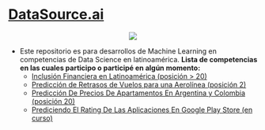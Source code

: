 # [DataSource.ai](https://www.datasource.ai/)

<center>
<img src = "img/readme.PNG" />
</center>

- Este repositorio es para desarrollos de Machine Learning en competencias de Data Science en latinoamérica. **Lista de competencias en las cuales participo o participé en algún momento:**
  - [Inclusión Financiera en Latinoamérica (posición > 20)](https://www.datasource.ai/es/home/competitions/inclusion-financiera-en-latinoamerica)
  - [Predicción de Retrasos de Vuelos para una Aerolínea (posición 2)](https://www.datasource.ai/es/home/competitions/prediccion-de-retrasos-de-vuelos-para-una-aerolinea)
  - [Predicción De Precios De Apartamentos En Argentina y Colombia (posición 20)](https://www.datasource.ai/es/home/data-science-competitions-for-startups/prediccion-de-precios-de-apartamentos-en-argentina-y-colombia)
  - [Prediciendo El Rating De Las Aplicaciones En Google Play Store (en curso)](https://www.datasource.ai/es/home/data-science-competitions-for-startups/prediciendo-el-rating-de-las-aplicaciones-en-google-play-store)
